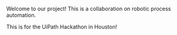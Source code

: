 Welcome to our project! This is a collaboration on robotic process automation. 

This is for the UiPath Hackathon in Houston!
